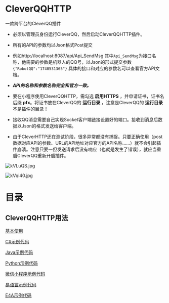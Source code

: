 # CleverQQHTTP
一款跨平台的CleverQQ插件


* 必须以管理员身份运行CleverQQ，然后启动CleverQQHTTP插件。

* 所有的API的参数均以Json格式Post提交

* 例如http://localhost:8087/api/Api_SendMsg 其中`Api_SendMsg`为接口名称，他需要的参数是机器人的QQ号，以Json的形式提交参数
`{"RobotQQ":"1740531365"}` 具体的接口和对应的参数名可以查看官方API文档。
* ***API的名称和参数名称完全和官方一致。***

* 要在小程序使用CleverQQHTTP，需勾选 **启用HTTPS** ，并申请证书，证书名后缀 **pfx**。将证书放在CleverQQ的 **运行目录** ，注意是CleverQQ的 **运行目录** 不是插件的目录！

* 接收QQ消息需要自己实现Socket客户端链接设置好的端口。接收到消息后数据以Json的格式发送给客户端。

* 由于CleverHTTP还在测试阶段，很多异常都没有捕捉。只要正确使用（post数据对应API的参数、URL的API地址对应官方的API名称……）就不会引起插件崩溃。注意只要一但发送请求后没有响应（也就是发生了错误），就应当重启CleverQQ重新开启插件。


![kVLuQS.jpg](https://s2.ax1x.com/2019/01/24/kVLuQS.jpg)

![kVqi40.jpg](https://s2.ax1x.com/2019/01/24/kVqi40.jpg)


# 目录

## CleverQQHTTP用法

[基本使用](https://github.com/vaemc/CleverQQHTTP/wiki/%E5%9F%BA%E6%9C%AC%E4%BD%BF%E7%94%A8)

[C#示例代码](https://github.com/vaemc/CleverQQHTTP/wiki/C%23%E7%A4%BA%E4%BE%8B)

[Java示例代码](https://github.com/vaemc/CleverQQHTTP/wiki/Java%E7%A4%BA%E4%BE%8B)

[Python示例代码](https://github.com/vaemc/CleverQQHTTP/wiki/Python%E7%A4%BA%E4%BE%8B)

[微信小程序示例代码](https://github.com/vaemc/CleverQQHTTP/wiki/%E5%BE%AE%E4%BF%A1%E5%B0%8F%E7%A8%8B%E5%BA%8F%E7%A4%BA%E4%BE%8B)

[易语言示例代码](https://github.com/vaemc/CleverQQHTTP/wiki/%E6%98%93%E8%AF%AD%E8%A8%80%E7%A4%BA%E4%BE%8B)

[E4A示例代码](https://github.com/vaemc/CleverQQHTTP/wiki/E4A%E7%A4%BA%E4%BE%8B)
